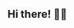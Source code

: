 ## Hi there! 🙋‍♂️

<!---
manisharanthota/manisharanthota is a ✨ special ✨ repository because its `README.md` (this file) appears on your GitHub profile.
You can click the Preview link to take a look at your changes.
--->

